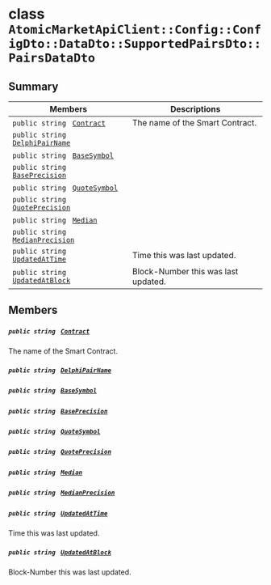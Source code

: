 # class `AtomicMarketApiClient::Config::ConfigDto::DataDto::SupportedPairsDto::PairsDataDto` 

## Summary

 Members                                | Descriptions                                
----------------------------------------|---------------------------------------------
`public string ` [`Contract`](#class_atomic_market_api_client_1_1_config_1_1_config_dto_1_1_data_dto_1_1_supported_pairs_dto_1_1_pairs_data_dto_1a9b4baf8484b98d89513d7776a8877d0e) | The name of the Smart Contract.
`public string ` [`DelphiPairName`](#class_atomic_market_api_client_1_1_config_1_1_config_dto_1_1_data_dto_1_1_supported_pairs_dto_1_1_pairs_data_dto_1a5781e9a4dfabe36a95f50b1853df80be) | 
`public string ` [`BaseSymbol`](#class_atomic_market_api_client_1_1_config_1_1_config_dto_1_1_data_dto_1_1_supported_pairs_dto_1_1_pairs_data_dto_1a1699915efa410ae2f283d560b6e03cea) | 
`public string ` [`BasePrecision`](#class_atomic_market_api_client_1_1_config_1_1_config_dto_1_1_data_dto_1_1_supported_pairs_dto_1_1_pairs_data_dto_1a0a04132f56571e0884a903fc934a7e9f) | 
`public string ` [`QuoteSymbol`](#class_atomic_market_api_client_1_1_config_1_1_config_dto_1_1_data_dto_1_1_supported_pairs_dto_1_1_pairs_data_dto_1aab4957302ded621b2739a4698e9256e2) | 
`public string ` [`QuotePrecision`](#class_atomic_market_api_client_1_1_config_1_1_config_dto_1_1_data_dto_1_1_supported_pairs_dto_1_1_pairs_data_dto_1a4eb79841335cb8a2d4ce739972773dc5) | 
`public string ` [`Median`](#class_atomic_market_api_client_1_1_config_1_1_config_dto_1_1_data_dto_1_1_supported_pairs_dto_1_1_pairs_data_dto_1a2907cd706f6d79769b08bc91ff6d9ed4) | 
`public string ` [`MedianPrecision`](#class_atomic_market_api_client_1_1_config_1_1_config_dto_1_1_data_dto_1_1_supported_pairs_dto_1_1_pairs_data_dto_1a8634c7d2688f9f08217cb2979152e4f1) | 
`public string ` [`UpdatedAtTime`](#class_atomic_market_api_client_1_1_config_1_1_config_dto_1_1_data_dto_1_1_supported_pairs_dto_1_1_pairs_data_dto_1a72262f869452135882a475b6636de902) | Time this was last updated.
`public string ` [`UpdatedAtBlock`](#class_atomic_market_api_client_1_1_config_1_1_config_dto_1_1_data_dto_1_1_supported_pairs_dto_1_1_pairs_data_dto_1a6bb57b5afa05403c9d9c39296178c9ef) | Block-Number this was last updated.

## Members

##### `public string ` [`Contract`](#class_atomic_market_api_client_1_1_config_1_1_config_dto_1_1_data_dto_1_1_supported_pairs_dto_1_1_pairs_data_dto_1a9b4baf8484b98d89513d7776a8877d0e) 

The name of the Smart Contract.

##### `public string ` [`DelphiPairName`](#class_atomic_market_api_client_1_1_config_1_1_config_dto_1_1_data_dto_1_1_supported_pairs_dto_1_1_pairs_data_dto_1a5781e9a4dfabe36a95f50b1853df80be) 

##### `public string ` [`BaseSymbol`](#class_atomic_market_api_client_1_1_config_1_1_config_dto_1_1_data_dto_1_1_supported_pairs_dto_1_1_pairs_data_dto_1a1699915efa410ae2f283d560b6e03cea) 

##### `public string ` [`BasePrecision`](#class_atomic_market_api_client_1_1_config_1_1_config_dto_1_1_data_dto_1_1_supported_pairs_dto_1_1_pairs_data_dto_1a0a04132f56571e0884a903fc934a7e9f) 

##### `public string ` [`QuoteSymbol`](#class_atomic_market_api_client_1_1_config_1_1_config_dto_1_1_data_dto_1_1_supported_pairs_dto_1_1_pairs_data_dto_1aab4957302ded621b2739a4698e9256e2) 

##### `public string ` [`QuotePrecision`](#class_atomic_market_api_client_1_1_config_1_1_config_dto_1_1_data_dto_1_1_supported_pairs_dto_1_1_pairs_data_dto_1a4eb79841335cb8a2d4ce739972773dc5) 

##### `public string ` [`Median`](#class_atomic_market_api_client_1_1_config_1_1_config_dto_1_1_data_dto_1_1_supported_pairs_dto_1_1_pairs_data_dto_1a2907cd706f6d79769b08bc91ff6d9ed4) 

##### `public string ` [`MedianPrecision`](#class_atomic_market_api_client_1_1_config_1_1_config_dto_1_1_data_dto_1_1_supported_pairs_dto_1_1_pairs_data_dto_1a8634c7d2688f9f08217cb2979152e4f1) 

##### `public string ` [`UpdatedAtTime`](#class_atomic_market_api_client_1_1_config_1_1_config_dto_1_1_data_dto_1_1_supported_pairs_dto_1_1_pairs_data_dto_1a72262f869452135882a475b6636de902) 

Time this was last updated.

##### `public string ` [`UpdatedAtBlock`](#class_atomic_market_api_client_1_1_config_1_1_config_dto_1_1_data_dto_1_1_supported_pairs_dto_1_1_pairs_data_dto_1a6bb57b5afa05403c9d9c39296178c9ef) 

Block-Number this was last updated.

